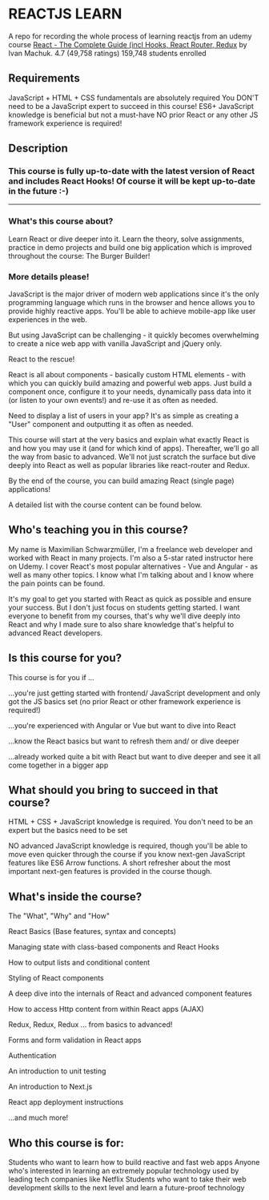 # REACTJS LEARN

A repo for recording the whole process of learning reactjs from an udemy course 
[React - The Complete Guide (incl Hooks, React Router, Redux](https://www.udemy.com/course/react-the-complete-guide-incl-redux/)
by Ivan Machuk.
4.7 (49,758 ratings)
159,748 students enrolled

## Requirements

JavaScript + HTML + CSS fundamentals are absolutely required
You DON'T need to be a JavaScript expert to succeed in this course!
ES6+ JavaScript knowledge is beneficial but not a must-have
NO prior React or any other JS framework experience is required!

## Description

### This course is fully up-to-date with the latest version of React and includes React Hooks! Of course it will be kept up-to-date in the future :-)

---

### What's this course about?

Learn React or dive deeper into it. Learn the theory, solve assignments, practice in demo projects and build one big application which is improved throughout the course: The Burger Builder!

### More details please!

JavaScript is the major driver of modern web applications since it's the only programming language which runs in the browser and hence allows you to provide highly reactive apps. You'll be able to achieve mobile-app like user experiences in the web.

But using JavaScript can be challenging - it quickly becomes overwhelming to create a nice web app with vanilla JavaScript and jQuery only.

React to the rescue! 

React is all about components - basically custom HTML elements - with which you can quickly build amazing and powerful web apps. Just build a component once, configure it to your needs, dynamically pass data into it (or listen to your own events!) and re-use it as often as needed.

Need to display a list of users in your app? It's as simple as creating a "User" component and outputting it as often as needed.

This course will start at the very basics and explain what exactly React is and how you may use it (and for which kind of apps). Thereafter, we'll go all the way from basic to advanced. We'll not just scratch the surface but dive deeply into React as well as popular libraries like react-router and Redux. 

By the end of the course, you can build amazing React (single page) applications!

A detailed list with the course content can be found below.

## Who's teaching you in this course?

My name is Maximilian Schwarzmüller, I'm a freelance web developer and worked with React in many projects. I'm also a 5-star rated instructor here on Udemy. I cover React's most popular alternatives - Vue and Angular - as well as many other topics. I know what I'm talking about and I know where the pain points can be found.

It's my goal to get you started with React as quick as possible and ensure your success. But I don't just focus on students getting started. I want everyone to benefit from my courses, that's why we'll dive deeply into React and why I made sure to also share knowledge that's helpful to advanced React developers. 

## Is this course for you?

This course is for you if ...

...you're just getting started with frontend/ JavaScript development and only got the JS basics set (no prior React or other framework experience is required!)

...you're experienced with Angular or Vue but want to dive into React

...know the React basics but want to refresh them and/ or dive deeper

...already worked quite a bit with React but want to dive deeper and see it all come together in a bigger app

## What should you bring to succeed in that course?

HTML + CSS + JavaScript knowledge is required. You don't need to be an expert but the basics need to be set

NO advanced JavaScript knowledge is required, though you'll be able to move even quicker through the course if you know next-gen JavaScript features like ES6 Arrow functions. A short refresher about the most important next-gen features is provided in the course though.

## What's inside the course?

The "What", "Why" and "How"

React Basics (Base features, syntax and concepts)

Managing state with class-based components and React Hooks

How to output lists and conditional content

Styling of React components

A deep dive into the internals of React and advanced component features

How to access Http content from within React apps (AJAX)

Redux, Redux, Redux ... from basics to advanced!

Forms and form validation in React apps

Authentication

An introduction to unit testing

An introduction to Next.js

React app deployment instructions

...and much more!

## Who this course is for:

Students who want to learn how to build reactive and fast web apps
Anyone who's interested in learning an extremely popular technology used by leading tech companies like Netflix
Students who want to take their web development skills to the next level and learn a future-proof technology
